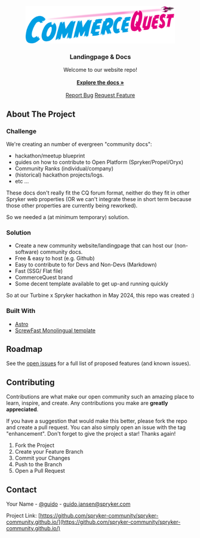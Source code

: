                          
<br/>
<div align="center">
<a href="https://commercequest.space">
<img src="src/images/starlight/CQ_logo.svg" alt="CQ Logo" width="400" height="100">
</a>
<h3 align="center">Landingpage & Docs</h3>
<p align="center">
Welcome to our website repo!
<br/>
<br/>
<a href="https://spryker-community.github.io/docs"><strong>Explore the docs »</strong></a>
<br/>
<br/>
<a href="#">Report Bug</a>
<a href="#">Request Feature</a>
</p>
</div>

 ## About The Project

### Challenge
We're creating an number of evergreen "community docs":
- hackathon/meetup blueprint
- guides on how to contribute to Open Platform (Spryker/Propel/Oryx)
- Community Ranks (individual/company)
- (historical) hackathon projects/logs.
- etc …

These docs don't really fit the CQ forum format, neither do they fit in other Spryker web properties
(OR we can't integrate these in short term because those other properties are currently being reworked).

So we needed a (at minimum temporary) solution.

### Solution

- Create a new community website/landingpage that can host our (non-software) community docs.
- Free & easy to host (e.g. Github)
- Easy to contribute to for Devs and Non-Devs (Markdown)
- Fast (SSG/ Flat file)
- CommerceQuest brand
- Some decent template available to get up-and running quickly

So at our Turbine x Spryker hackathon in May 2024, this repo was created :)

 ### Built With

- [Astro](https://astro.build)
- [ScrewFast Monolingual template](https://github.com/mearashadowfax/ScrewFast/tree/monolingual-site)

 ## Roadmap
See the [open issues](https://github.com/spryker-community/spryker-community.github.io/issues) for a full list of proposed features (and known issues).

 ## Contributing

Contributions are what make our open community such an amazing place to learn, inspire, and create. Any contributions you make are **greatly appreciated**.

If you have a suggestion that would make this better, please fork the repo and create a pull request. You can also simply open an issue with the tag "enhancement".
Don't forget to give the project a star! Thanks again!

1. Fork the Project
2. Create your Feature Branch
3. Commit your Changes
4. Push to the Branch
5. Open a Pull Request

 ## Contact

Your Name - [@guido](https://twitter.com/guido) - guido.jansen@spryker.com

Project Link: [https://github.com/spryker-community/spryker-community.github.io/](https://github.com/spryker-community/spryker-community.github.io/)

